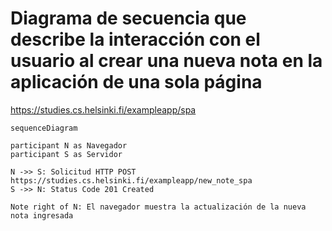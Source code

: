 # Diagrama de secuencia que describe la interacción con el usuario al crear una nueva nota en la aplicación de una sola página
https://studies.cs.helsinki.fi/exampleapp/spa


```mermaid
sequenceDiagram

participant N as Navegador
participant S as Servidor

N ->> S: Solicitud HTTP POST https://studies.cs.helsinki.fi/exampleapp/new_note_spa
S ->> N: Status Code 201 Created

Note right of N: El navegador muestra la actualización de la nueva nota ingresada
```